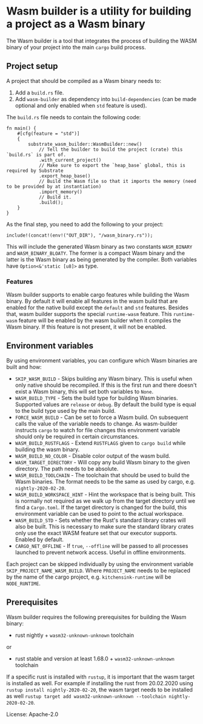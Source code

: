 # Wasm builder is a utility for building a project as a Wasm binary

The Wasm builder is a tool that integrates the process of building the WASM binary of your project into the main `cargo`
build process.

## Project setup

A project that should be compiled as a Wasm binary needs to:

1. Add a `build.rs` file.
2. Add `wasm-builder` as dependency into `build-dependencies` (can be made optional and only enabled when `std` feature
   is used).

The `build.rs` file needs to contain the following code:

```rust,no_run
fn main() {
    #[cfg(feature = "std")]
    {
        substrate_wasm_builder::WasmBuilder::new()
            // Tell the builder to build the project (crate) this `build.rs` is part of.
            .with_current_project()
            // Make sure to export the `heap_base` global, this is required by Substrate
            .export_heap_base()
            // Build the Wasm file so that it imports the memory (need to be provided by at instantiation)
            .import_memory()
            // Build it.
            .build();
    }
}
```

As the final step, you need to add the following to your project:

```rust,ignore
include!(concat!(env!("OUT_DIR"), "/wasm_binary.rs"));
```

This will include the generated Wasm binary as two constants `WASM_BINARY` and `WASM_BINARY_BLOATY`. The former is a
compact Wasm binary and the latter is the Wasm binary as being generated by the compiler. Both variables have
`Option<&'static [u8]>` as type.

### Features

Wasm builder supports to enable cargo features while building the Wasm binary. By default it will enable all features in
the wasm build that are enabled for the native build except the `default` and `std` features. Besides that, wasm builder
supports the special `runtime-wasm` feature. This `runtime-wasm` feature will be enabled by the wasm builder when it
compiles the Wasm binary. If this feature is not present, it will not be enabled.

## Environment variables

By using environment variables, you can configure which Wasm binaries are built and how:

- `SKIP_WASM_BUILD` - Skips building any Wasm binary. This is useful when only native should be recompiled. If this is
                      the first run and there doesn't exist a Wasm binary, this will set both variables to `None`.
- `WASM_BUILD_TYPE` - Sets the build type for building Wasm binaries. Supported values are `release` or `debug`. By
                      default the build type is equal to the build type used by the main build.
- `FORCE_WASM_BUILD` - Can be set to force a Wasm build. On subsequent calls the value of the variable needs to change.
                       As wasm-builder instructs `cargo` to watch for file changes this environment variable should only
                       be required in certain circumstances.
- `WASM_BUILD_RUSTFLAGS` - Extend `RUSTFLAGS` given to `cargo build` while building the wasm binary.
- `WASM_BUILD_NO_COLOR` - Disable color output of the wasm build.
- `WASM_TARGET_DIRECTORY` - Will copy any build Wasm binary to the given directory. The path needs to be absolute.
- `WASM_BUILD_TOOLCHAIN` - The toolchain that should be used to build the Wasm binaries. The format needs to be the same
                           as used by cargo, e.g. `nightly-2020-02-20`.
- `WASM_BUILD_WORKSPACE_HINT` - Hint the workspace that is being built. This is normally not required as we walk up from
                                the target directory until we find a `Cargo.toml`. If the target directory is changed for
                                the build, this environment variable can be used to point to the actual workspace.
- `WASM_BUILD_STD` - Sets whether the Rust's standard library crates will also be built. This is necessary to make sure
                     the standard library crates only use the exact WASM feature set that our executor supports.
                     Enabled by default.
- `CARGO_NET_OFFLINE` - If `true`, `--offline` will be passed to all processes launched to prevent network access.
  Useful in offline environments.

Each project can be skipped individually by using the environment variable `SKIP_PROJECT_NAME_WASM_BUILD`. Where
`PROJECT_NAME` needs to be replaced by the name of the cargo project, e.g. `kitchensink-runtime` will be `NODE_RUNTIME`.

## Prerequisites

Wasm builder requires the following prerequisites for building the Wasm binary:

- rust nightly + `wasm32-unknown-unknown` toolchain

or

- rust stable and version at least 1.68.0 + `wasm32-unknown-unknown` toolchain

If a specific rust is installed with `rustup`, it is important that the wasm target is installed as well. For example if
installing the rust from 20.02.2020 using `rustup install nightly-2020-02-20`, the wasm target needs to be installed as
well `rustup target add wasm32-unknown-unknown --toolchain nightly-2020-02-20`.

License: Apache-2.0
